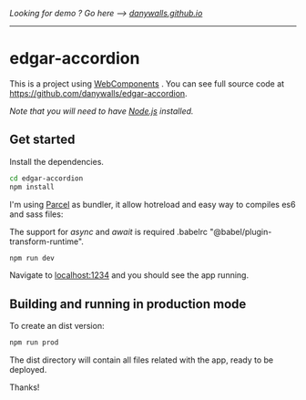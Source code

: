 
*Looking for demo ? Go here --> [danywalls.github.io](http://danywalls.github.io)*  
  
---  
# edgar-accordion
  
This is a project using [WebComponents](https://developer.mozilla.org/en-US/docs/Web/Web_Components) . You can see full source code at https://github.com/danywalls/edgar-accordion.  
  
*Note that you will need to have [Node.js](https://nodejs.org) installed.*  
   
## Get started  
  
Install the dependencies.
  
```bash  
cd edgar-accordion
npm install  
```  
  
I'm using [Parcel](https://parceljs.org) as bundler, it allow hotreload and easy way to compiles es6 and sass files:   

The support for *async* and *await* is required .babelrc "@babel/plugin-transform-runtime".
  
```bash  
npm run dev  
```  

Navigate to [localhost:1234](http://localhost:1234) and you should see the app running. 
  
## Building and running in production mode  
  
To create an dist version:  
  
```bash  
npm run prod  
```  
  
The dist directory will contain all files related with the app, ready to be deployed.  

Thanks!
